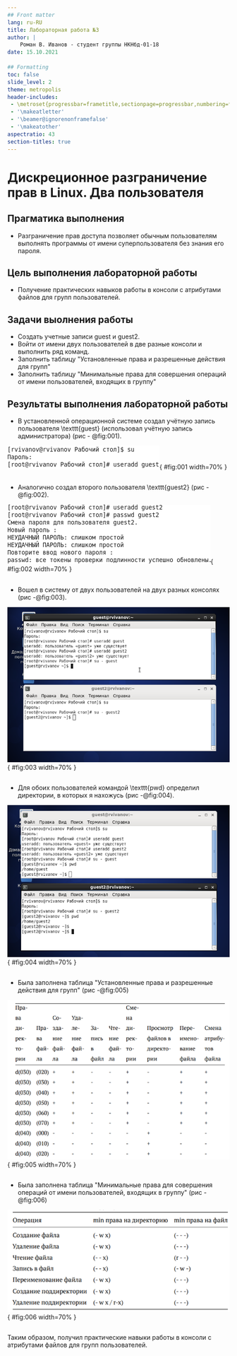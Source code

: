 ```yaml
---
## Front matter
lang: ru-RU
title: Лабораторная работа №3
author: |
	Роман В. Иванов - студент группы НКНбд-01-18
date: 15.10.2021

## Formatting
toc: false
slide_level: 2
theme: metropolis
header-includes: 
 - \metroset{progressbar=frametitle,sectionpage=progressbar,numbering=fraction}
 - '\makeatletter'
 - '\beamer@ignorenonframefalse'
 - '\makeatother'
aspectratio: 43
section-titles: true
---
```


# Дискреционное разграничение прав в Linux. Два пользователя

## Прагматика выполнения

- Разграничение прав доступа позволяет обычным пользователям выполнять программы от имени суперпользователя без знания его пароля.

## Цель выполнения лабораторной работы

- Получение практических навыков работы в консоли с атрибутами файлов для групп пользователей.

## Задачи выолнения работы

- Создать учетные записи guest и guest2.
- Войти от имени двух пользователей в две разные консоли и выполнить ряд команд.
- Заполнить таблицу "Установленные права и разрешенные действия для групп"
- Заполнить таблицу "Минимальные права для совершения операций от имени пользователей, входящих в группу"

## Результаты выполнения лабораторной работы

- В установленной операционной системе создал учётную запись пользователя \texttt{guest} (использовал учётную запись администратора) (рис - @fig:001).

![Создание учетной записи guest](image/1.png){ #fig:001 width=70% }

##

- Аналогично создал второго пользователя \texttt{guest2} (рис -@fig:002).

![Создание учетной записи \texttt{guest2}](image/3.png){ #fig:002 width=70% }

##

- Вошел в систему от двух пользователей на двух разных консолях (рис -@fig:003).

![Вход в систему для двух пользователей](image/5.png){ #fig:003 width=70% }

##

- Для обоих пользователей командой \texttt{pwd} определил директории, в которых я нахожусь (рис -@fig:004).

![Определение текущей директории](image/6.png){ #fig:004 width=70% }


##

- Была заполнена таблица "Установленные права и разрешенные действия для групп" (рис -@fig:005)

![Фаргмент таблицы "Установленные права и разрешенные действия для групп"](image/12.png){ #fig:005 width=70% }

##

- Была заполнена таблица "Минимальные права для совершения операций от имени пользователей, входящих в группу" (рис -@fig:006)

![Таблица "Минимальные права для совершения операций от имени пользователей, входящих в группу"](image/13.png){ #fig:006 width=70% }

##

Таким образом, получил практические навыки работы в консоли с атрибутами файлов для групп пользователей.